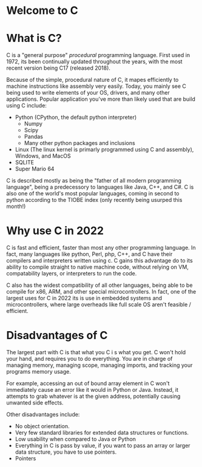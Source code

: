 # Welcome to C



# What is C?

C is a "general purpose" *procedural* programming language.  First used in 1972, its been continually updated throughout the years, with the most recent version being C17 (released 2018).

Because of the simple, procedural nature of C, it mapes efficiently to machine instructions like assembly very easily.  Today, you mainly see C being used to write elements of your OS, drivers, and many other applications.  Popular application you've more than likely used that are build using C include:

- Python (CPython, the default python interpreter)
  - Numpy
  - Scipy
  - Pandas
  - Many other python packages and inclusions
- Linux (The linux kernel is primarly programmed using C and assembly), Windows, and MacOS
- SQLITE 
- Super Mario 64

C is described mostly as being the "father of all modern programming language", being a predecessory to languages like Java, C++, and C#.  C is also one of the world's most popular languages, coming in second to python according to the TIOBE index (only recently being usurped this month!)

# Why use C in 2022
C is fast and efficient, faster than most any other programming language.  In fact, many languages like python, Perl, php, C++, and C have their compilers and interpreters written using c.  C gains this advantage do to its ability to compile straight to native machine code, without relying on VM, compatability layers, or interpreters to run the code.

C also has the widest compatibility of all other languages, being able to be compile for x86, ARM, and other special microcontrollers.  In fact, one of the largest uses for C in 2022 its is use in embedded systems and microcontrollers, where large overheads like full scale OS aren't feasible / efficient.

# Disadvantages of C
The largest part with C is that what you C i s what you get.  C won't hold your hand, and requires you to do everything.  You are in charge of managing memory, managing scope, managing imports, and tracking your programs memory usage.

For example, accessing an out of bound array element in C won't immediately cause an error like it would in Python or Java.  Instead, it attempts to grab whatever is at the given address, potentially causing unwanted side effects.

Other disadvantages include:

 - No object orientation.
 - Very few standard libraries for extended data structures or functions.
 - Low usability when compared to Java or Python
 - Everything in C is pass by value, if you want to pass an array or larger data structure, you have to use pointers.
 - Pointers